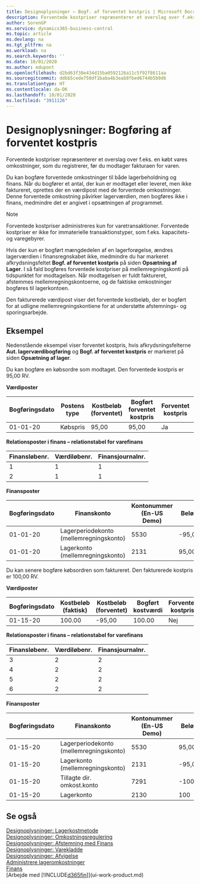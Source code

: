 ```yaml
---
title: Designoplysninger – Bogf. af forventet kostpris | Microsoft Docs
description: Forventede kostpriser repræsenterer et overslag over f.eks. en købt vares omkostninger, som du registrerer, før du modtager fakturaen for varen.
author: SorenGP
ms.service: dynamics365-business-central
ms.topic: article
ms.devlang: na
ms.tgt_pltfrm: na
ms.workload: na
ms.search.keywords: ''
ms.date: 10/01/2020
ms.author: edupont
ms.openlocfilehash: d2bd63f38e434d15ba0592126a11c5f92f8611aa
ms.sourcegitcommit: ddbb5cede750df1baba4b3eab8fbed6744b5b9d6
ms.translationtype: HT
ms.contentlocale: da-DK
ms.lasthandoff: 10/01/2020
ms.locfileid: "3911126"
---
```

# <a name="design-details-expected-cost-posting"></a>Designoplysninger: Bogføring af forventet kostpris
Forventede kostpriser repræsenterer et overslag over f.eks. en købt vares omkostninger, som du registrerer, før du modtager fakturaen for varen.  

 Du kan bogføre forventede omkostninger til både lagerbeholdning og finans. Når du bogfører et antal, der kun er modtaget eller leveret, men ikke faktureret, oprettes der en værdipost med de forventede omkostninger. Denne forventede omkostning påvirker lagerværdien, men bogføres ikke i finans, medmindre det er angivet i opsætningen af programmet.  

> [!NOTE]  
>  Forventede kostpriser administreres kun for varetransaktioner. Forventede kostpriser er ikke for immaterielle transaktionstyper, som f.eks. kapacitets- og varegebyrer.  

 Hvis der kun er bogført mængdedelen af en lagerforøgelse, ændres lagerværdien i finansregnskabet ikke, medmindre du har markeret afkrydsningsfeltet **Bogf. af forventet kostpris** på siden **Opsætning af Lager**. I så fald bogføres forventede kostpriser på mellemregningskonti på tidspunktet for modtagelsen. Når modtagelsen er fuldt faktureret, afstemmes mellemregningskontoerne, og de faktiske omkostninger bogføres til lagerkontoen.  

 Den fakturerede værdipost viser det forventede kostbeløb, der er bogført for at udligne mellemregningskontiene for at understøtte afstemnings- og sporingsarbejde.  

## <a name="example"></a>Eksempel  
 Nedenstående eksempel viser forventet kostpris, hvis afkrydsningsfelterne **Aut. lagerværdibogføring** og **Bogf. af forventet kostpris** er markeret på siden **Opsætning af lager**.  

 Du kan bogføre en købsordre som modtaget. Den forventede kostpris er 95,00 RV.  

 **Værdiposter**  

|Bogføringsdato|Postens type|Kostbeløb (forventet)|Bogført forventet kostpris|Forventet kostpris|Varepostløbenr.|Løbenr.|  
|------------------|----------------|------------------------------|----------------------------------|-------------------|---------------------------|---------------|  
|01-01-20|Købspris|95,00|95,00|Ja|1|1|  

 **Relationsposter i finans – relationstabel for varefinans**  

|Finansløbenr.|Værdiløbenr.|Finansjournalnr.|  
|--------------------|---------------------|-----------------------|  
|1|1|1|  
|2|1|1|  

 **Finansposter**  

|Bogføringsdato|Finanskonto|Kontonummer (En-US Demo)|Beløb|Løbenr.|  
|------------------|------------------|---------------------------------|------------|---------------|  
|01-01-20|Lagerperiodekonto (mellemregningskonto)|5530|-95,00|2|  
|01-01-20|Lagerkonto (mellemregningskonto)|2131|95,00|1|  

 Du kan senere bogføre købsordren som faktureret. Den fakturerede kostpris er 100,00 RV.  

 **Værdiposter**  

|Bogføringsdato|Kostbeløb (faktisk)|Kostbeløb (forventet)|Bogført kostværdi|Forventet kostpris|Varepostløbenr.|Løbenr.|  
|------------------|----------------------------|------------------------------|-------------------------|-------------------|---------------------------|---------------|  
|01-15-20|100.00|-95,00|100.00|Nej|1|2|  

 **Relationsposter i finans – relationstabel for varefinans**  

|Finansløbenr.|Værdiløbenr.|Finansjournalnr.|  
|--------------------|---------------------|-----------------------|  
|3|2|2|  
|4|2|2|  
|5|2|2|  
|6|2|2|  

 **Finansposter**  

|Bogføringsdato|Finanskonto|Kontonummer (En-US Demo)|Beløb|Løbenr.|  
|------------------|------------------|---------------------------------|------------|---------------|  
|01-15-20|Lagerperiodekonto (mellemregningskonto)|5530|95,00|4|  
|01-15-20|Lagerkonto (mellemregningskonto)|2131|-95,00|3|  
|01-15-20|Tillagte dir. omkost.konto|7291|-100|6|  
|01-15-20|Lagerkonto|2130|100|5|  

## <a name="see-also"></a>Se også
 [Designoplysninger: Lagerkostmetode](design-details-inventory-costing.md)   
 [Designoplysninger: Omkostningsregulering](design-details-cost-adjustment.md)   
 [Designoplysninger: Afstemning med Finans](design-details-reconciliation-with-the-general-ledger.md)   
 [Designoplysninger: Varekladde](design-details-inventory-posting.md)   
 [Designoplysninger: Afvigelse](design-details-variance.md)  
 [Administrere lageromkostninger](finance-manage-inventory-costs.md)  
 [Finans](finance.md)  
 [Arbejde med [!INCLUDE[d365fin](includes/d365fin_md.md)]](ui-work-product.md)
